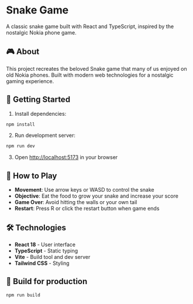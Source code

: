 # Snake Game

A classic snake game built with React and TypeScript, inspired by the nostalgic Nokia phone game.

## 🎮 About

This project recreates the beloved Snake game that many of us enjoyed on old Nokia phones. Built with modern web technologies for a nostalgic gaming experience.

## 🚀 Getting Started

1. Install dependencies:
```bash
npm install
```

2. Run development server:
```bash
npm run dev
```

3. Open [http://localhost:5173](http://localhost:5173) in your browser

## 🎯 How to Play

- **Movement**: Use arrow keys or WASD to control the snake
- **Objective**: Eat the food to grow your snake and increase your score
- **Game Over**: Avoid hitting the walls or your own tail
- **Restart**: Press R or click the restart button when game ends

## 🛠️ Technologies

- **React 18** - User interface
- **TypeScript** - Static typing
- **Vite** - Build tool and dev server
- **Tailwind CSS** - Styling

## 🔨 Build for production

```bash
npm run build
```

